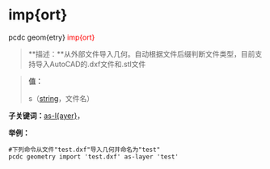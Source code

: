 # imp{ort}
pcdc geom{etry} <span style='color: red;'>imp{ort}</span>
> **描述：**从外部文件导入几何。自动根据文件后缀判断文件类型，目前支持导入AutoCAD的.dxf文件和.stl文件

> 
> **值：**
> 
> s（[string](数据类型/string/)，文件名）

**子关键词：**[as-l{ayer}](geom{etry}/imp{ort}/as-l{ayer}/)，


**举例：**
```
#下列命令从文件"test.dxf"导入几何并命名为"test"
pcdc geometry import 'test.dxf' as-layer 'test'

```
